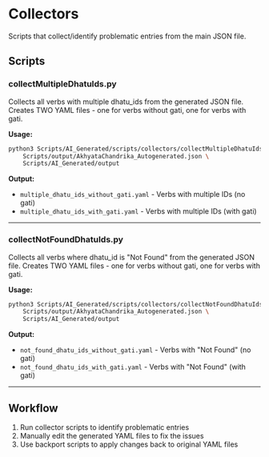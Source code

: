 # Collectors

Scripts that collect/identify problematic entries from the main JSON file.

## Scripts

### collectMultipleDhatuIds.py
Collects all verbs with multiple dhatu_ids from the generated JSON file.
Creates TWO YAML files - one for verbs without gati, one for verbs with gati.

**Usage:**
```bash
python3 Scripts/AI_Generated/scripts/collectors/collectMultipleDhatuIds.py \
    Scripts/output/AkhyataChandrika_Autogenerated.json \
    Scripts/AI_Generated/output
```

**Output:**
- `multiple_dhatu_ids_without_gati.yaml` - Verbs with multiple IDs (no gati)
- `multiple_dhatu_ids_with_gati.yaml` - Verbs with multiple IDs (with gati)

---

### collectNotFoundDhatuIds.py
Collects all verbs where dhatu_id is "Not Found" from the generated JSON file.
Creates TWO YAML files - one for verbs without gati, one for verbs with gati.

**Usage:**
```bash
python3 Scripts/AI_Generated/scripts/collectors/collectNotFoundDhatuIds.py \
    Scripts/output/AkhyataChandrika_Autogenerated.json \
    Scripts/AI_Generated/output
```

**Output:**
- `not_found_dhatu_ids_without_gati.yaml` - Verbs with "Not Found" (no gati)
- `not_found_dhatu_ids_with_gati.yaml` - Verbs with "Not Found" (with gati)

---

## Workflow

1. Run collector scripts to identify problematic entries
2. Manually edit the generated YAML files to fix the issues
3. Use backport scripts to apply changes back to original YAML files
